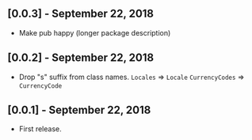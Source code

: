 ## [0.0.3] - September 22, 2018

* Make pub happy (longer package description)

## [0.0.2] - September 22, 2018

* Drop "s" suffix from class names.
  `Locales` => `Locale`
  `CurrencyCodes` => `CurrencyCode`

## [0.0.1] - September 22, 2018

* First release.
